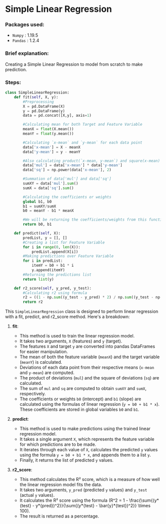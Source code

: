 # Simple Linear Regression

### Packages used:

- `Numpy` : 1.19.5
- `Pandas` : 1.2.4

### Brief explanation:

Creating a Simple Linear Regression to model from scratch to make prediction.

### Steps:

```python
class SimpleLinearRegression:
    def fit(self, X, y):
        #Preprocessing
        X = pd.DataFrame(X)
        y = pd.DataFrame(y)
        data = pd.concat([X,y], axis=1)

        #Calculating mean for both Target and Feature Variable
        meanX = float(X.mean())
        meanY = float(y.mean())

        #Calculating `x-mean` and `y-mean` for each data point
        data['x-mean'] = X - meanX
        data['y-mean'] = y - meanY

        #Also calculating product(`x-mean, y-mean`) and square(x-mean)
        data['mul'] = data['x-mean'] * data['y-mean']
        data['sq'] = np.power(data['x-mean'], 2)

        #Summation of data['mul'] and data['sq']
        sumXY = data['mul'].sum()
        sumX = data['sq'].sum()

        #Calculating the coefficients or weights
        global b1, b0
        b1 = sumXY/sumX
        b0 = meanY - b1 * meanX

        #We will be returning the coefficients/weights from this function
        return b0, b1

    def predict(self, X):
        predList, y = [], []
        #Creating a list for Feature Variable
        for i in range(0, len(X)):
            predList.append(X[i])
        #Making predictions over Feature Variable
        for i in predList:
            itemY = b0 + b1 * i
            y.append(itemY)
        #Returning the predictions list
        return list(y)

    def r2_score(self, y_pred, y_test):
        #Calculating r2 using formula
        r2 = ((1 - np.sum((y_test - y_pred) * 2) / np.sum((y_test - np.mean(y_test)) * 2)) * 100)
        return r2
```

This `SimpleLinearRegression` class is designed to perform linear regression with a fit, predict, and r2_score method. Here's a breakdown:

1. **fit**:

   - This method is used to train the linear regression model.
   - It takes two arguments, `X` (features) and `y` (target).
   - The features `X` and target `y` are converted into pandas DataFrames for easier manipulation.
   - The mean of both the feature variable (`meanX`) and the target variable (`meanY`) is calculated.
   - Deviations of each data point from their respective means (`x-mean` and `y-mean`) are computed.
   - The product of deviations (`mul`) and the square of deviations (`sq`) are calculated.
   - The sum of `mul` and `sq` are computed to obtain `sumXY` and `sumX`, respectively.
   - The coefficients or weights `b0` (intercept) and `b1` (slope) are calculated using the formulas of linear regression (`y = b0 + b1 * x`). These coefficients are stored in global variables `b0` and `b1`.

2. **predict**:

   - This method is used to make predictions using the trained linear regression model.
   - It takes a single argument `X`, which represents the feature variable for which predictions are to be made.
   - It iterates through each value of `X`, calculates the predicted `y` values using the formula `y = b0 + b1 * x`, and appends them to a list `y`.
   - Finally, it returns the list of predicted `y` values.

3. **r2_score**:
   - This method calculates the R² score, which is a measure of how well the linear regression model fits the data.
   - It takes two arguments, `y_pred` (predicted `y` values) and `y_test` (actual `y` values).
   - It calculates the R² score using the formula \(R^2 = 1 - \frac{\sum{(y*{test} - y*{pred})^2}}{\sum{(y*{test} - \bar{y}*{test})^2}} \times 100\).
   - The result is returned as a percentage.
